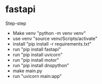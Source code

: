 # fastapi

Step-step
- Make venv "python -m venv venv"
- use venv "source venv/Scripts/activate"
- install "pip install -r requirements.txt"
- run "pip install fastapi"
- run "pip install uvicorn"
- run "pip install motor"
- run "pip install dnspython"
- make main.py
- run "uvicorn main:app"